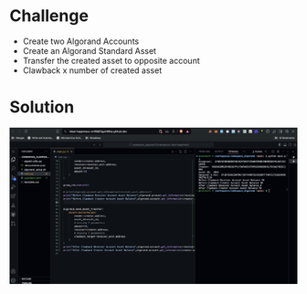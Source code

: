 # Challenge

- Create two Algorand Accounts
- Create an Algorand Standard Asset
- Transfer the created asset to opposite account
- Clawback x number of created asset

# Solution

<img src="./solution.png" />
